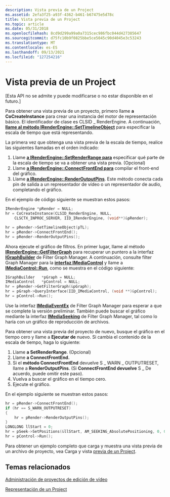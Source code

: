 ```yaml
---
description: Vista previa de un Project
ms.assetid: 2efa3f25-a93f-4362-b461-b67475e5d78c
title: Vista previa de un Project
ms.topic: article
ms.date: 05/31/2018
ms.openlocfilehash: 8cd9d299a99a0a7315cec986fbc044d427385647
ms.sourcegitcommit: d75fc10b9f0825bbe5ce5045c90d4045e3c53243
ms.translationtype: MT
ms.contentlocale: es-ES
ms.lasthandoff: 09/13/2021
ms.locfileid: "127254216"
---
```

# <a name="previewing-a-project"></a>Vista previa de un Project

\[Esta API no se admite y puede modificarse o no estar disponible en el futuro.\]

Para obtener una vista previa de un proyecto, primero llame **a CoCreateInstance** para crear una instancia del motor de representación básico. El identificador de clase es CLSID \_ RenderEngine. A continuación, [**llame al método IRenderEngine::SetTimelineObject**](irenderengine-settimelineobject.md) para especificar la escala de tiempo que está representando.

La primera vez que obtenga una vista previa de la escala de tiempo, realice las siguientes llamadas en el orden indicado:

1.  Llame [**a IRenderEngine::SetRenderRange para**](irenderengine-setrenderrange.md) especificar qué parte de la escala de tiempo se va a obtener una vista previa. (Opcional)
2.  Llame [**a IRenderEngine::ConnectFrontEnd para**](irenderengine-connectfrontend.md) compilar el front-end del gráfico.
3.  Llame [**a IRenderEngine::RenderOutputPins**](irenderengine-renderoutputpins.md). Este método conecta cada pin de salida a un representador de vídeo o un representador de audio, completando el gráfico.

En el ejemplo de código siguiente se muestran estos pasos:


```C++
IRenderEngine *pRender = NULL; 
hr = CoCreateInstance(CLSID_RenderEngine, NULL, 
    CLSCTX_INPROC_SERVER, IID_IRenderEngine, (void**)&pRender);

hr = pRender->SetTimelineObject(pTL);
hr = pRender->ConnectFrontEnd();
hr = pRender->RenderOutputPins();
```



Ahora ejecute el gráfico de filtros. En primer lugar, llame al método [**IRenderEngine::GetFilterGraph**](irenderengine-getfiltergraph.md) para recuperar un puntero a la interfaz [**IGraphBuilder**](/windows/desktop/api/Strmif/nn-strmif-igraphbuilder) de Filter Graph Manager. A continuación, consulte filter Graph Manager para la [**interfaz IMediaControl**](/windows/desktop/api/Control/nn-control-imediacontrol) y llame a [**IMediaControl::Run**](/windows/desktop/api/Control/nf-control-imediacontrol-run), como se muestra en el código siguiente:


```C++
IGraphBuilder   *pGraph = NULL;
IMediaControl   *pControl = NULL;
hr = pRender->GetFilterGraph(&pGraph);
hr = pGraph->QueryInterface(IID_IMediaControl, (void **)&pControl);
hr = pControl->Run();
```



Use la interfaz [**IMediaEventEx**](/windows/desktop/api/Control/nn-control-imediaeventex) de Filter Graph Manager para esperar a que se complete la versión preliminar. También puede buscar el gráfico mediante la interfaz [**IMediaSeeking**](/windows/desktop/api/Strmif/nn-strmif-imediaseeking) de Filter Graph Manager, tal como lo haría con un gráfico de reproducción de archivos.

Para obtener una vista previa del proyecto de nuevo, busque el gráfico en el tiempo cero y llame a **Ejecutar de** nuevo. Si cambia el contenido de la escala de tiempo, haga lo siguiente:

1.  Llame **a SetRenderRange**. (Opcional)
2.  Llame **a ConnectFrontEnd.**
3.  Si el **método ConnectFrontEnd** devuelve S \_ WARN \_ OUTPUTRESET, llame a **RenderOutputPins**. (Si **ConnectFrontEnd devuelve** S \_ De acuerdo, puede omitir este paso).
4.  Vuelva a buscar el gráfico en el tiempo cero.
5.  Ejecute el gráfico.

En el ejemplo siguiente se muestran estos pasos:


```C++
hr = pRender->ConnectFrontEnd();
if (hr == S_WARN_OUTPUTRESET)
{
    hr = pRender->RenderOutputPins();
}
LONGLONG llStart = 0; 
hr = pSeek->SetPositions(&llStart, AM_SEEKING_AbsolutePositioning, 0, 0); 
hr = pControl->Run();
```



Para obtener un ejemplo completo que carga y muestra una vista previa de un archivo de proyecto, vea Carga y vista [previa de un Project](loading-and-previewing-a-project.md).

## <a name="related-topics"></a>Temas relacionados

<dl> <dt>

[Administración de proyectos de edición de vídeo](managing-video-editing-projects.md)
</dt> <dt>

[Representación de un Project](rendering-a-project.md)
</dt> </dl>

 

 



